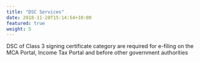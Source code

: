 ```yaml
---
title: "DSC Services"
date: 2018-11-28T15:14:54+10:00
featured: true
weight: 5
---
```

DSC of Class 3 signing certificate category are required for e-filing on the MCA Portal, Income Tax Portal and before other government authorities
